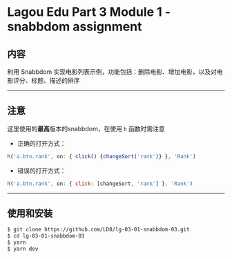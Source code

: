 # Lagou Edu Part 3 Module 1 - snabbdom assignment

## 内容
利用 Snabbdom 实现电影列表示例，功能包括：删除电影、增加电影，以及对电影评分、标题、描述的排序

--- 

## 注意
这里使用的**最高**版本的snabbdom，在使用 `h` 函数时需注意

- 正确的打开方式：
```js
h('a.btn.rank', on: { click() {changeSort('rank')} }, 'Rank')
```

- 错误的打开方式：
```js
h('a.btn.rank', on: { click: [changeSort, 'rank'] }, 'Rank')
```
---

## 使用和安装

```bash
$ git clone https://github.com/LD8/lg-03-01-snabbdom-03.git
$ cd lg-03-01-snabbdom-03
$ yarn
$ yarn dev
```
